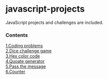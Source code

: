 # javascript-projects
JavaScript projects  and challenges are included.
### Contents
[1.Coding problems](https://github.com/pavankumar106/javascript-projects/tree/main/coding-problems-and-solutions)<br>
[2.Dice challenge game](https://github.com/pavankumar106/javascript-projects/tree/main/dice-challenge-game)<br>
[3.Hex color code](https://github.com/pavankumar106/javascript-projects/tree/main/hex-color-code)<br>
[4.Quoate generator](https://github.com/pavankumar106/javascript-projects/tree/main/random-quote-generator)<br>
[5.Pass the message](https://github.com/pavankumar106/javascript-projects/tree/main/message)<br>
[6.Counter](https://github.com/pavankumar106/javascript-projects/tree/main/counter)
